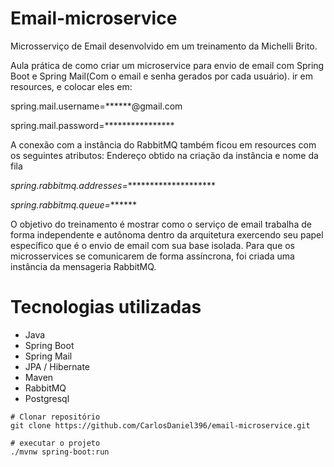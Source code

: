 # Email-microservice

Microsserviço de Email desenvolvido em um treinamento da Michelli Brito.

Aula prática de como criar um microservice para envio de email com Spring Boot e Spring Mail(Com o email e senha gerados por cada usuário).
ir em resources, e colocar eles em: 

spring.mail.username=******@gmail.com

spring.mail.password=****************

A conexão com a instância do RabbitMQ também ficou em resources com os seguintes atributos: Endereço obtido na criação da instância e nome da fila

*spring.rabbitmq.addresses=*********************

*spring.rabbitmq.queue=*******


O objetivo do treinamento é mostrar como o serviço de email trabalha de forma independente e autônoma dentro da arquitetura exercendo seu papel específico que é o envio de email com sua base isolada. 
Para que os microsservices se comunicarem de forma assíncrona, foi criada uma instância da mensageria RabbitMQ.

# Tecnologias utilizadas
* Java
* Spring Boot
* Spring Mail
* JPA / Hibernate
* Maven
* RabbitMQ
* Postgresql
```
# Clonar repositório
git clone https://github.com/CarlosDaniel396/email-microservice.git

# executar o projeto
./mvnw spring-boot:run

```
